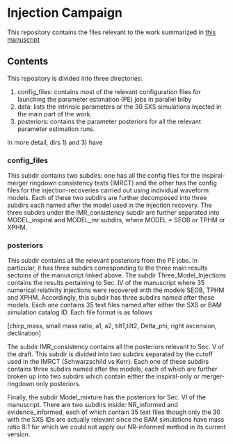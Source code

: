 # Injection Campaign

This repository contains the files relevant to the work summarized in [this manuscript](https://arxiv.org/abs/2506.19990)

## Contents

This repository is divided into three directories: 
 1) config_files: contains most of the relevant configuration files for launching the parameter estimation (PE) jobs in parallel bilby
 2) data: lists the intrinsic parameters or the 30 SXS simulations injected in the main part of the work.
 3) posteriors: contains the parameter posteriors for all the relevant parameter estimation runs.

In more detail, dirs 1) and 3) have

### config_files

This subdir contains two subdirs: one has all the config files for the inspiral-merger ringdown consistency tests (IMRCT) and the other has the config files for the injection-recoveries carried out using individual waveform models. Each of these two subdirs are further decomposed into three subdirs each named after the model used in the injection recovery. The three subdirs under the IMR_consistency subdir are further separated into MODEL_inspiral and MODEL_mr subdirs, where MODEL = SEOB or TPHM or XPHM.

### posteriors

This subdir contains all the relevant posteriors from the PE jobs. In particular, it has three subdirs corresponding to the three main results sectoins of the manuscript linked above. The subdir Three_Model_Injections contains the results pertaining to Sec. IV of the manuscript where 35 numerical relativity injections were recovered with the models SEOB, TPHM and XPHM. Accordingly, this subdir has three subdirs named after these models. Each one contains 35 text files named after either the SXS or BAM simulation catalog ID. Each file format is as follows

  [chirp_mass, small mass ratio, a1, a2, tilt1,tilt2, Delta_phi, right ascension, declination]

The subdir IMR_consistency contains all the posteriors relevant to Sec. V of the draft. This subdir is divided into two subdirs separated by the cutoff used in the IMRCT (Schwarzschild vs Kerr). Each one of these subdirs contains three subdirs named after the models, each of which are further broken up into two subdirs which contain either the inspiral-only or merger-ringdown only posteriors.

Finally, the subdir Model_mixture has the posteriors for Sec. VI of the manuscript. There are two subdirs inside: NR_informed and evidence_informed, each of which contain 35 text files though only the 30 with the SXS IDs are actually relevant since the BAM simulations have mass ratio 8:1 for which we could not apply our NR-informed method in its current version.
